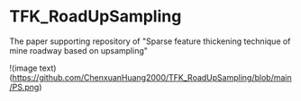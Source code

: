 # TFK_RoadUpSampling
The paper supporting repository of "Sparse feature thickening technique of mine roadway based on upsampling"

!(image text)(https://github.com/ChenxuanHuang2000/TFK_RoadUpSampling/blob/main/PS.png)
